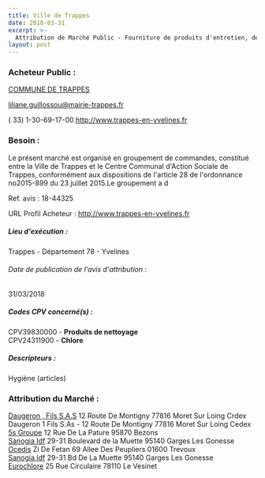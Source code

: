 ```yaml
---
title: Ville de Trappes
date: 2018-03-31
excerpt: >-
  Attribution de Marché Public - Fourniture de produits d'entretien, de petit matériel d'entretien et de produits jetables
layout: post
---
```


### Acheteur Public : 
<a href="/acheteur-136/siren-217806215"> COMMUNE DE TRAPPES</a><br/>



liliane.guillossou@mairie-trappes.fr

( 33) 1-30-69-17-00
http://www.trappes-en-yvelines.fr
### Besoin :

Le présent marché est organisé en groupement de commandes, constitué entre la Ville de Trappes et le Centre Communal d'Action Sociale de Trappes, conformément aux dispositions de l'article 28 de l'ordonnance no2015-899 du 23 juillet 2015.Le groupement a d

Ref. avis : 18-44325

URL Profil Acheteur : http://www.trappes-en-yvelines.fr

##### Lieu d'exécution :

Trappes - Département 78 - Yvelines

###### Date de publication de l'avis d'attribution : 
31/03/2018

##### Codes CPV concerné(s) :
CPV39830000 - **Produits de nettoyage** <br/>
CPV24311900 - **Chlore** <br/>

##### Descripteurs :
Hygiène (articles) <br/>

### Attribution du Marché :
<a href="/entreprise-544/siren-304101264"> Daugeron , Fils S.A.S</a>    12 Route De Montigny 77816 Moret Sur Loing Crdex <br/>
Daugeron 1 Fils S.As - 12 Route De Montigny 77816 Moret Sur Loing Cedex <br/>
<a href="/entreprise-550/siren-348214404"> 5s Groupe</a>    12 Rue De La Pature 95870 Bezons <br/>
<a href="/entreprise-571/siren-533264784"> Sanogia Idf</a>    29-31 Boulevard de la Muette 95140 Garges Les Gonesse <br/>
<a href="/entreprise-562/siren-448639575"> Ocedis</a>    Zi De Fetan 69 Allee Des Peupliers 01600 Trevoux <br/>
<a href="/entreprise-571/siren-533264784"> Sanogia Idf</a>    29-31 Bd De La Muette 95140 Garges Les Gonesse <br/>
<a href="/entreprise-551/siren-353294564"> Eurochlore</a>    25 Rue Circulaire 78110 Le Vesinet <br/>
